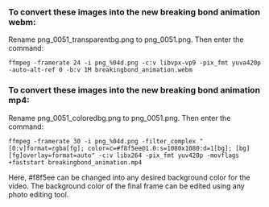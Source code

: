 ### To convert these images into the new breaking bond animation webm:

Rename png_0051_transparentbg.png to png_0051.png. Then enter the command:

```
ffmpeg -framerate 24 -i png_%04d.png -c:v libvpx-vp9 -pix_fmt yuva420p -auto-alt-ref 0 -b:v 1M breakingbond_animation.webm
```

### To convert these images into the new breaking bond animation mp4:

Rename png_0051_coloredbg.png to png_0051.png. Then enter the command:

```
ffmpeg -framerate 30 -i png_%04d.png -filter_complex "[0:v]format=rgba[fg]; color=c=#f8f5ee@1.0:s=1080x1080:d=1[bg]; [bg][fg]overlay=format=auto" -c:v libx264 -pix_fmt yuv420p -movflags +faststart breakingbond_animation.mp4
```

Here, #f8f5ee can be changed into any desired background color for the video. The background color of the final frame can be edited using any photo editing tool.
